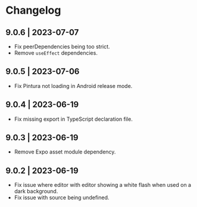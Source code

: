 # Changelog

## 9.0.6 | 2023-07-07

-   Fix peerDependencies being too strict.
-   Remove `useEffect` dependencies.

## 9.0.5 | 2023-07-06

-   Fix Pintura not loading in Android release mode.

## 9.0.4 | 2023-06-19

-   Fix missing export in TypeScript declaration file.

## 9.0.3 | 2023-06-19

-   Remove Expo asset module dependency.

## 9.0.2 | 2023-06-19

-   Fix issue where editor with editor showing a white flash when used on a dark background.
-   Fix issue with source being undefined.
